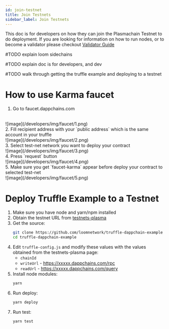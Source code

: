 ```yaml
---
id: join-testnet
title: Join Testnets
sidebar_label: Join Testnets
---
```


This doc is for developers on how they can join the Plasmachain Testnet to do deployment. If you are looking for information on how to run nodes, or to become a validator please checkout [Validator Guide](validator.html)

#TODO explain loom sidechains

#TODO explain doc is for developers, and dev

#TODO walk through getting the truffle example and deploying to a testnet


# How to use Karma faucet
  
1. Go to faucet.dappchains.com
<br/>
![image](/developers/img/faucet/1.png)
<br/>
2. Fill recipient address with your `public address` which is the same account in your truffle
<br/>
![image](/developers/img/faucet/2.png)
<br/>
3. Select test-net network you want to deploy your contract
<br/>
![image](/developers/img/faucet/3.png)
<br/>
4. Press `request` button
<br/>
![image](/developers/img/faucet/4.png)
<br/>
5. Make sure you get `faucet-karma` appear before deploy your contract to selected test-net
<br/>
![image](/developers/img/faucet/5.png)


# Deploy Truffle Example to a Testnet

1. Make sure you have node and yarn/npm installed
1. Obtain the testnet URL from [testnets-plasma](testsnets-plasma.html)
1. Get the source:
    ```bash
    git clone https://github.com/loomnetwork/truffle-dappchain-example
    cd truffle-dappchain-example
    ```
1. Edit `truffle-config.js` and modify these values with the values obtained from the testnets-plasma page:
    * `chainId`
    * `writeUrl` - https://xxxxx.dappchains.com/rpc
    * `readUrl` - https://xxxxx.dappchains.com/query
1. Install node modules:
    ```bash
    yarn
    ```
1. Run deploy:
    ```bash
    yarn deploy
    ```
1. Run test:
    ```bash
    yarn test
    ```
